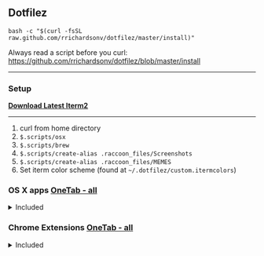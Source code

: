 ## Dotfilez

`bash -c "$(curl -fsSL raw.github.com/rrichardsonv/dotfilez/master/install)"`

Always read a script before you curl: https://github.com/rrichardsonv/dotfilez/blob/master/install

*****

### Setup

**[Download Latest Iterm2](https://www.iterm2.com/downloads.html)**

*****

1. curl from home directory
2. `$.scripts/osx`
3. `$.scripts/brew`
4. `$.scripts/create-alias .raccoon_files/Screenshots`
5. `$.scripts/create-alias .raccoon_files/MEMES`
6. Set iterm color scheme (found at `~/.dotfilez/custom.itermcolors`)



### OS X apps [OneTab - all](https://www.one-tab.com/page/looveuo2RbSFNAS9y6fSWA)

<details>
  <summary> Included </summary>

- [Google Chrome](https://www.google.com/chrome/)
- [Firefox](https://www.mozilla.org/en-US/firefox/new/)
- [Spotify](https://www.spotify.com/us/download/mac/)
- [Spectacle](https://www.spectacleapp.com/)
- [Alfred](https://www.alfredapp.com/)
- [VSCode](https://code.visualstudio.com/docs/?dv=osx)
- [Gestimer](https://itunes.apple.com/us/app/gestimer/id990588172)
- [Slack](https://slack.com/downloads/osx)

</details>


### Chrome Extensions [OneTab - all](https://www.one-tab.com/page/AKj-51vRSb-pjkisvOpQfg)

<details>
  <summary> Included </summary>

### Utility
- [OneTab](https://chrome.google.com/webstore/detail/onetab/chphlpgkkbolifaimnlloiipkdnihall?hl=en)
- [uBlock Origin](https://chrome.google.com/webstore/detail/ublock-origin/cjpalhdlnbpafiamejdnhcphjbkeiagm)

### Dev
- [React Dev tools](https://chrome.google.com/webstore/detail/react-developer-tools/fmkadmapgofadopljbjfkapdkoienihi?hl=en)

- [Redux Dev tools](https://chrome.google.com/webstore/detail/redux-devtools/lmhkpmbekcpmknklioeibfkpmmfibljd?hl=en)

</details>


